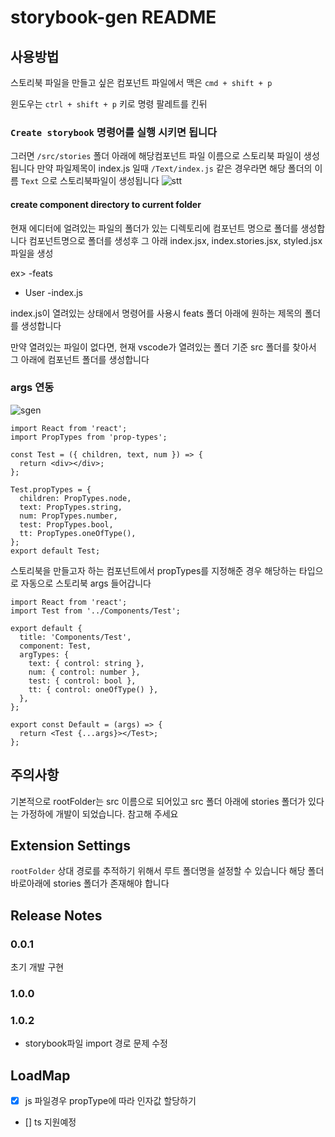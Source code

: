 # storybook-gen README

## 사용방법

스토리북 파일을 만들고 싶은 컴포넌트 파일에서
맥은 `cmd + shift + p`

윈도우는 `ctrl + shift + p` 키로 명령 팔레트를 킨뒤

### `Create storybook` 명령어를 실행 시키면 됩니다

그러면 `/src/stories` 폴더 아래에 해당컴포넌트 파일 이름으로 스토리북 파일이 생성됩니다
만약 파일제목이 index.js 일때 `/Text/index.js` 같은 경우라면
해당 폴더의 이름 `Text` 으로 스토리북파일이 생성됩니다
![stt](https://user-images.githubusercontent.com/10705018/171661796-c6cca8f1-03a3-4600-993d-c74aa9bfc1b4.gif)

#### create component directory to current folder

현재 에디터에 얼려있는 파일의 폴더가 있는 디렉토리에 컴포넌트 명으로 폴더를 생성합니다
컴포넌트명으로 폴더를 생성후 그 아래 index.jsx, index.stories.jsx, styled.jsx 파일을 생성

ex>
-feats
  - User
    -index.js

index.js이 열려있는 상태에서 명령어를 사용시 feats 폴더 아래에 원하는 제목의 폴더를 생성합니다

만약 열려있는 파일이 없다면, 현재 vscode가 열려있는 폴더 기준 src 폴더를 찾아서 그 아래에
컴포넌트 폴더를 생성합니다

### args 연동

![sgen](https://user-images.githubusercontent.com/10705018/171869689-93f57901-a836-4957-97f5-3bb733d2baca.gif)

```
import React from 'react';
import PropTypes from 'prop-types';

const Test = ({ children, text, num }) => {
  return <div></div>;
};

Test.propTypes = {
  children: PropTypes.node,
  text: PropTypes.string,
  num: PropTypes.number,
  test: PropTypes.bool,
  tt: PropTypes.oneOfType(),
};
export default Test;
```

스토리북을 만들고자 하는 컴포넌트에서 propTypes를 지정해준 경우 해당하는 타입으로
자동으로 스토리북 args 들어갑니다

```
import React from 'react';
import Test from '../Components/Test';

export default {
  title: 'Components/Test',
  component: Test,
  argTypes: {
    text: { control: string },
    num: { control: number },
    test: { control: bool },
    tt: { control: oneOfType() },
  },
};

export const Default = (args) => {
  return <Test {...args}></Test>;
};
```

## 주의사항

기본적으로 rootFolder는 src 이름으로 되어있고
src 폴더 아래에 stories 폴더가 있다는 가정하에 개발이 되었습니다.
참고해 주세요

## Extension Settings

`rootFolder` 상대 경로를 추적하기 위해서 루트 폴더명을 설정할 수 있습니다
해당 폴더 바로아래에 stories 폴더가 존재해야 합니다

## Release Notes

### 0.0.1

초기 개발 구현

### 1.0.0

### 1.0.2

- storybook파일 import 경로 문제 수정

## LoadMap

- [x] js 파일경우 propType에 따라 인자값 할당하기
- [] ts 지원예정
